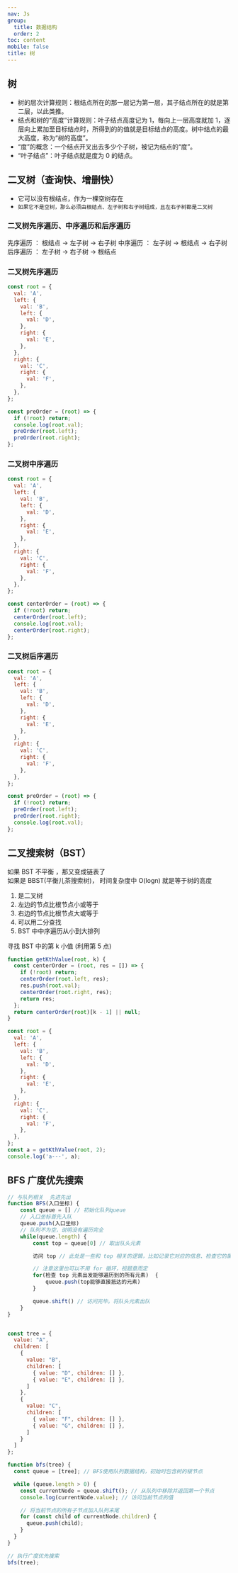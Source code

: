 ```yaml
---
nav: Js
group:
  title: 数据结构
  order: 2
toc: content
mobile: false
title: 树
---
```


## 树

- 树的层次计算规则：根结点所在的那一层记为第一层，其子结点所在的就是第二层，以此类推。
- 结点和树的“高度”计算规则：叶子结点高度记为 1，每向上一层高度就加 1，逐层向上累加至目标结点时，所得到的的值就是目标结点的高度。树中结点的最大高度，称为“树的高度”。
- “度”的概念：一个结点开叉出去多少个子树，被记为结点的“度”。
- “叶子结点”：叶子结点就是度为 0 的结点。

## 二叉树（查询快、增删快）

- 它可以没有根结点，作为一棵空树存在
- `如果它不是空树，那么必须由根结点、左子树和右子树组成，且左右子树都是二叉树`

### 二叉树先序遍历、中序遍历和后序遍历

先序遍历 ： 根结点 -> 左子树 -> 右子树
中序遍历 ： 左子树 -> 根结点 -> 右子树
后序遍历 ： 左子树 -> 右子树 -> 根结点

### 二叉树先序遍历

```js
const root = {
  val: 'A',
  left: {
    val: 'B',
    left: {
      val: 'D',
    },
    right: {
      val: 'E',
    },
  },
  right: {
    val: 'C',
    right: {
      val: 'F',
    },
  },
};

const preOrder = (root) => {
  if (!root) return;
  console.log(root.val);
  preOrder(root.left);
  preOrder(root.right);
};
```

### 二叉树中序遍历

```js
const root = {
  val: 'A',
  left: {
    val: 'B',
    left: {
      val: 'D',
    },
    right: {
      val: 'E',
    },
  },
  right: {
    val: 'C',
    right: {
      val: 'F',
    },
  },
};

const centerOrder = (root) => {
  if (!root) return;
  centerOrder(root.left);
  console.log(root.val);
  centerOrder(root.right);
};
```

### 二叉树后序遍历

```js
const root = {
  val: 'A',
  left: {
    val: 'B',
    left: {
      val: 'D',
    },
    right: {
      val: 'E',
    },
  },
  right: {
    val: 'C',
    right: {
      val: 'F',
    },
  },
};

const preOrder = (root) => {
  if (!root) return;
  preOrder(root.left);
  preOrder(root.right);
  console.log(root.val);
};
```

## 二叉搜索树（BST）

如果 BST 不平衡 ，那又变成链表了  
如果是 BBST(平衡儿茶搜索树)， 时间复杂度中 O(logn) 就是等于树的高度

1. 是二叉树
2. 左边的节点比根节点小或等于
3. 右边的节点比根节点大或等于
4. 可以用二分查找
5. BST 中中序遍历从小到大排列

寻找 BST 中的第 k 小值 (利用第 5 点)

```js
function getKthValue(root, k) {
  const centerOrder = (root, res = []) => {
    if (!root) return;
    centerOrder(root.left, res);
    res.push(root.val);
    centerOrder(root.right, res);
    return res;
  };
  return centerOrder(root)[k - 1] || null;
}

const root = {
  val: 'A',
  left: {
    val: 'B',
    left: {
      val: 'D',
    },
    right: {
      val: 'E',
    },
  },
  right: {
    val: 'C',
    right: {
      val: 'F',
    },
  },
};
const a = getKthValue(root, 2);
console.log('a---', a);
```

## BFS 广度优先搜索

```js
// 与队列相关  先进先出
function BFS(入口坐标) {
    const queue = [] // 初始化队列queue
    // 入口坐标首先入队
    queue.push(入口坐标)
    // 队列不为空，说明没有遍历完全
    while(queue.length) {
        const top = queue[0] // 取出队头元素

        访问 top // 此处是一些和 top 相关的逻辑，比如记录它对应的信息、检查它的属性等等

        // 注意这里也可以不用 for 循环，视题意而定
        for(检查 top 元素出发能够遍历到的所有元素)  {
            queue.push(top能够直接抵达的元素)
        }

        queue.shift() // 访问完毕。将队头元素出队
    }
}


const tree = {
  value: "A",
  children: [
    {
      value: "B",
      children: [
        { value: "D", children: [] },
        { value: "E", children: [] },
      ]
    },
    {
      value: "C",
      children: [
        { value: "F", children: [] },
        { value: "G", children: [] },
      ]
    }
  ]
};

function bfs(tree) {
  const queue = [tree]; // BFS使用队列数据结构，初始时包含树的根节点

  while (queue.length > 0) {
    const currentNode = queue.shift(); // 从队列中移除并返回第一个节点
    console.log(currentNode.value); // 访问当前节点的值

    // 将当前节点的所有子节点加入队列末尾
    for (const child of currentNode.children) {
      queue.push(child);
    }
  }
}

// 执行广度优先搜索
bfs(tree);


```
